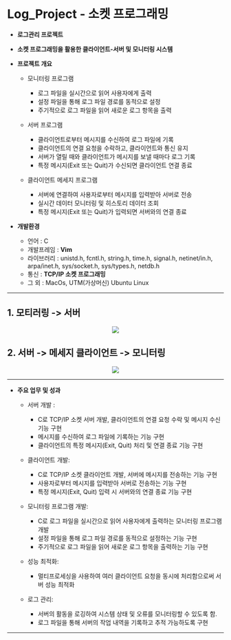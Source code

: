 # Log_Project - 소켓 프로그래밍

* __로그관리 프로젝트__   
* __소켓 프로그래밍을 활용한 클라이언트-서버 및 모니터링 시스템__

* __프로젝트 개요__
  * 모니터링 프로그램
    * 로그 파일을 실시간으로 읽어 사용자에게 출력
    * 설정 파일을 통해 로그 파일 경로를 동적으로 설정
    * 주기적으로 로그 파일을 읽어 새로운 로그 항목을 출력
  
  * 서버 프로그램
    * 클라이언트로부터 메시지를 수신하여 로그 파일에 기록
    * 클라이언트의 연결 요청을 수락하고, 클라이언트와 통신 유지
    * 서버가 열릴 때와 클라이언트가 메시지를 보낼 때마다 로그 기록
    * 특정 메시지(Exit 또는 Quit)가 수신되면 클라이언트 연결 종료
  
  * 클라이언트 메세지 프로그램
    * 서버에 연결하여 사용자로부터 메시지를 입력받아 서버로 전송
    * 실시간 데이터 모니터링 및 히스토리 데이터 조회
    * 특정 메시지(Exit 또는 Quit)가 입력되면 서버와의 연결 종료

* __개발환경__
   
  * 언어 : C
  * 개발프레임 : __Vim__
  * 라이브러리 : unistd.h, fcntl.h, string.h, time.h, signal.h, netinet/in.h, arpa/inet.h, sys/socket.h, sys/types.h, netdb.h
  * 통신 : __TCP/IP 소켓 프로그래밍__
  * 그 외 : MacOs, UTM(가상머신) Ubuntu Linux
--------------------------------

 ## 1. 모티러링 -> 서버 


<p align="center" />
    <img src="https://github.com/jjm-web/Log_Project/assets/76840242/4ec52ec1-ff84-4eb6-93f2-a2f58b5de0ac"/>
    
</p> 

## 2. 서버 -> 메세지 클라이언트 -> 모니터링


<p align="center" />
    <img src="https://github.com/jjm-web/Log_Project/assets/76840242/24864b3c-7bd5-4d7f-93bd-6d499e753b32"/>
</p> 



----------------------------------------

* __주요 업무 및 성과__

  
  * 서버 개발 :
    * C로 TCP/IP 소켓 서버 개발, 클라이언트의 연결 요청 수락 및 메시지 수신 기능 구현
    * 메시지를 수신하여 로그 파일에 기록하는 기능 구현
    * 클라이언트의 특정 메시지(Exit, Quit) 처리 및 연결 종료 기능 구현
      

  * 클라이언트 개발:
    * C로 TCP/IP 소켓 클라이언트 개발, 서버에 메시지를 전송하는 기능 구현
    * 사용자로부터 메시지를 입력받아 서버로 전송하는 기능 구현
    * 특정 메시지(Exit, Quit) 입력 시 서버와의 연결 종료 기능 구현

  * 모니터링 프로그램 개발:
    * C로 로그 파일을 실시간으로 읽어 사용자에게 출력하는 모니터링 프로그램 개발
    * 설정 파일을 통해 로그 파일 경로를 동적으로 설정하는 기능 구현
    * 주기적으로 로그 파일을 읽어 새로운 로그 항목을 출력하는 기능 구현
  
  * 성능 최적화:
    * 멀티프로세싱을 사용하여 여러 클라이언트 요청을 동시에 처리함으로써 서버 성능 최적화
  
  * 로그 관리:
    * 서버의 활동을 로깅하여 시스템 상태 및 오류를 모니터링할 수 있도록 함.
    * 로그 파일을 통해 서버의 작업 내역을 기록하고 추적 가능하도록 구현

-----------------------------------------

  

